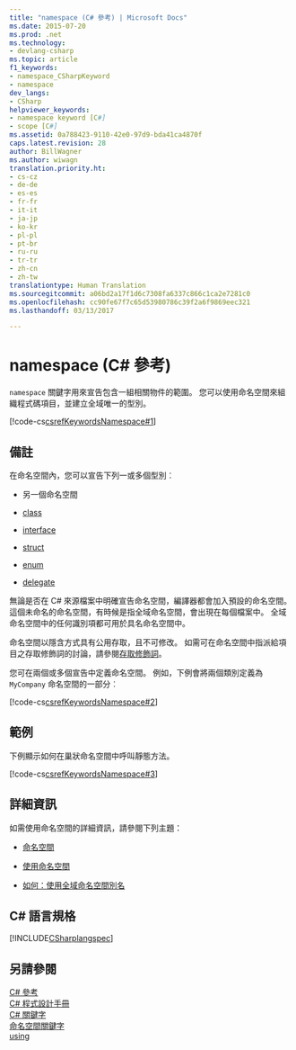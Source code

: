 ```yaml
---
title: "namespace (C# 參考) | Microsoft Docs"
ms.date: 2015-07-20
ms.prod: .net
ms.technology:
- devlang-csharp
ms.topic: article
f1_keywords:
- namespace_CSharpKeyword
- namespace
dev_langs:
- CSharp
helpviewer_keywords:
- namespace keyword [C#]
- scope [C#]
ms.assetid: 0a788423-9110-42e0-97d9-bda41ca4870f
caps.latest.revision: 28
author: BillWagner
ms.author: wiwagn
translation.priority.ht:
- cs-cz
- de-de
- es-es
- fr-fr
- it-it
- ja-jp
- ko-kr
- pl-pl
- pt-br
- ru-ru
- tr-tr
- zh-cn
- zh-tw
translationtype: Human Translation
ms.sourcegitcommit: a06bd2a17f1d6c7308fa6337c866c1ca2e7281c0
ms.openlocfilehash: cc90fe67f7c65d53980786c39f2a6f9869eec321
ms.lasthandoff: 03/13/2017

---
```

# <a name="namespace-c-reference"></a>namespace (C# 參考)
`namespace` 關鍵字用來宣告包含一組相關物件的範圍。 您可以使用命名空間來組織程式碼項目，並建立全域唯一的型別。  
  
 [!code-cs[csrefKeywordsNamespace#1](../../../csharp/language-reference/keywords/codesnippet/CSharp/namespace_1.cs)]  
  
## <a name="remarks"></a>備註  
 在命名空間內，您可以宣告下列一或多個型別︰  
  
-   另一個命名空間  
  
-   [class](../../../csharp/language-reference/keywords/class.md)  
  
-   [interface](../../../csharp/language-reference/keywords/interface.md)  
  
-   [struct](../../../csharp/language-reference/keywords/struct.md)  
  
-   [enum](../../../csharp/language-reference/keywords/enum.md)  
  
-   [delegate](../../../csharp/language-reference/keywords/delegate.md)  
  
 無論是否在 C# 來源檔案中明確宣告命名空間，編譯器都會加入預設的命名空間。 這個未命名的命名空間，有時候是指全域命名空間，會出現在每個檔案中。 全域命名空間中的任何識別項都可用於具名命名空間中。  
  
 命名空間以隱含方式具有公用存取，且不可修改。 如需可在命名空間中指派給項目之存取修飾詞的討論，請參閱[存取修飾詞](../../../csharp/language-reference/keywords/access-modifiers.md)。  
  
 您可在兩個或多個宣告中定義命名空間。 例如，下例會將兩個類別定義為 `MyCompany` 命名空間的一部分︰  
  
 [!code-cs[csrefKeywordsNamespace#2](../../../csharp/language-reference/keywords/codesnippet/CSharp/namespace_2.cs)]  
  
## <a name="example"></a>範例  
 下例顯示如何在巢狀命名空間中呼叫靜態方法。  
  
 [!code-cs[csrefKeywordsNamespace#3](../../../csharp/language-reference/keywords/codesnippet/CSharp/namespace_3.cs)]  
  
## <a name="for-more-information"></a>詳細資訊  
 如需使用命名空間的詳細資訊，請參閱下列主題：  
  
-   [命名空間](../../../csharp/programming-guide/namespaces/index.md)  
  
-   [使用命名空間](../../../csharp/programming-guide/namespaces/using-namespaces.md)  
  
-   [如何：使用全域命名空間別名](../../../csharp/programming-guide/namespaces/how-to-use-the-global-namespace-alias.md)  
  
## <a name="c-language-specification"></a>C# 語言規格  
 [!INCLUDE[CSharplangspec](../../../csharp/language-reference/keywords/includes/csharplangspec_md.md)]  
  
## <a name="see-also"></a>另請參閱  
 [C# 參考](../../../csharp/language-reference/index.md)   
 [C# 程式設計手冊](../../../csharp/programming-guide/index.md)   
 [C# 關鍵字](../../../csharp/language-reference/keywords/index.md)   
 [命名空間關鍵字](../../../csharp/language-reference/keywords/namespace-keywords.md)   
 [using](../../../csharp/language-reference/keywords/using.md)
